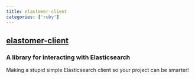 ```yaml
---
title: elastomer-client
categories: ['ruby']
---
```

## [elastomer-client](https://github.com/github/elastomer-client)

### A library for interacting with Elasticsearch


Making a stupid simple Elasticsearch client so your project can be smarter!
